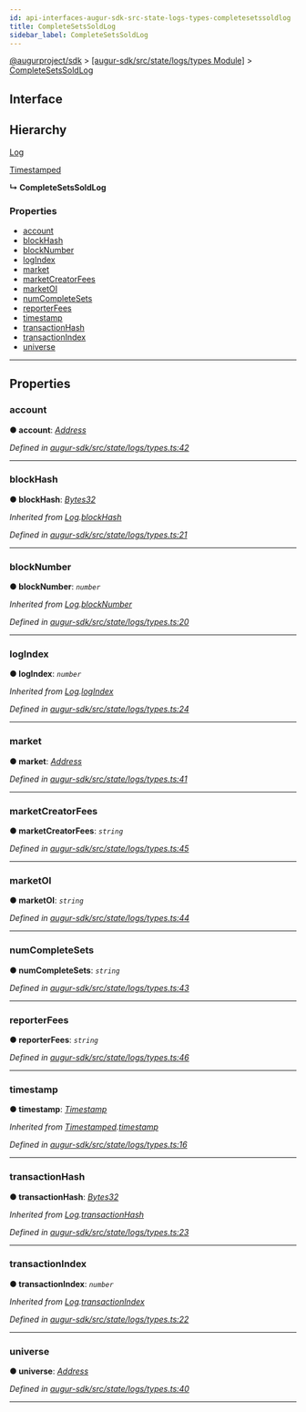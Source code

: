 ```yaml
---
id: api-interfaces-augur-sdk-src-state-logs-types-completesetssoldlog
title: CompleteSetsSoldLog
sidebar_label: CompleteSetsSoldLog
---
```


[@augurproject/sdk](api-readme.md) > [[augur-sdk/src/state/logs/types Module]](api-modules-augur-sdk-src-state-logs-types-module.md) > [CompleteSetsSoldLog](api-interfaces-augur-sdk-src-state-logs-types-completesetssoldlog.md)

## Interface

## Hierarchy

 [Log](api-interfaces-augur-sdk-src-state-logs-types-log.md)

 [Timestamped](api-interfaces-augur-sdk-src-state-logs-types-timestamped.md)

**↳ CompleteSetsSoldLog**

### Properties

* [account](api-interfaces-augur-sdk-src-state-logs-types-completesetssoldlog.md#account)
* [blockHash](api-interfaces-augur-sdk-src-state-logs-types-completesetssoldlog.md#blockhash)
* [blockNumber](api-interfaces-augur-sdk-src-state-logs-types-completesetssoldlog.md#blocknumber)
* [logIndex](api-interfaces-augur-sdk-src-state-logs-types-completesetssoldlog.md#logindex)
* [market](api-interfaces-augur-sdk-src-state-logs-types-completesetssoldlog.md#market)
* [marketCreatorFees](api-interfaces-augur-sdk-src-state-logs-types-completesetssoldlog.md#marketcreatorfees)
* [marketOI](api-interfaces-augur-sdk-src-state-logs-types-completesetssoldlog.md#marketoi)
* [numCompleteSets](api-interfaces-augur-sdk-src-state-logs-types-completesetssoldlog.md#numcompletesets)
* [reporterFees](api-interfaces-augur-sdk-src-state-logs-types-completesetssoldlog.md#reporterfees)
* [timestamp](api-interfaces-augur-sdk-src-state-logs-types-completesetssoldlog.md#timestamp)
* [transactionHash](api-interfaces-augur-sdk-src-state-logs-types-completesetssoldlog.md#transactionhash)
* [transactionIndex](api-interfaces-augur-sdk-src-state-logs-types-completesetssoldlog.md#transactionindex)
* [universe](api-interfaces-augur-sdk-src-state-logs-types-completesetssoldlog.md#universe)

---

## Properties

<a id="account"></a>

###  account

**● account**: *[Address](api-modules-augur-sdk-src-state-logs-types-module.md#address)*

*Defined in [augur-sdk/src/state/logs/types.ts:42](https://github.com/AugurProject/augur/blob/3727cd4ec9/packages/augur-sdk/src/state/logs/types.ts#L42)*

___
<a id="blockhash"></a>

###  blockHash

**● blockHash**: *[Bytes32](api-modules-augur-sdk-src-state-logs-types-module.md#bytes32)*

*Inherited from [Log](api-interfaces-augur-sdk-src-state-logs-types-log.md).[blockHash](api-interfaces-augur-sdk-src-state-logs-types-log.md#blockhash)*

*Defined in [augur-sdk/src/state/logs/types.ts:21](https://github.com/AugurProject/augur/blob/3727cd4ec9/packages/augur-sdk/src/state/logs/types.ts#L21)*

___
<a id="blocknumber"></a>

###  blockNumber

**● blockNumber**: *`number`*

*Inherited from [Log](api-interfaces-augur-sdk-src-state-logs-types-log.md).[blockNumber](api-interfaces-augur-sdk-src-state-logs-types-log.md#blocknumber)*

*Defined in [augur-sdk/src/state/logs/types.ts:20](https://github.com/AugurProject/augur/blob/3727cd4ec9/packages/augur-sdk/src/state/logs/types.ts#L20)*

___
<a id="logindex"></a>

###  logIndex

**● logIndex**: *`number`*

*Inherited from [Log](api-interfaces-augur-sdk-src-state-logs-types-log.md).[logIndex](api-interfaces-augur-sdk-src-state-logs-types-log.md#logindex)*

*Defined in [augur-sdk/src/state/logs/types.ts:24](https://github.com/AugurProject/augur/blob/3727cd4ec9/packages/augur-sdk/src/state/logs/types.ts#L24)*

___
<a id="market"></a>

###  market

**● market**: *[Address](api-modules-augur-sdk-src-state-logs-types-module.md#address)*

*Defined in [augur-sdk/src/state/logs/types.ts:41](https://github.com/AugurProject/augur/blob/3727cd4ec9/packages/augur-sdk/src/state/logs/types.ts#L41)*

___
<a id="marketcreatorfees"></a>

###  marketCreatorFees

**● marketCreatorFees**: *`string`*

*Defined in [augur-sdk/src/state/logs/types.ts:45](https://github.com/AugurProject/augur/blob/3727cd4ec9/packages/augur-sdk/src/state/logs/types.ts#L45)*

___
<a id="marketoi"></a>

###  marketOI

**● marketOI**: *`string`*

*Defined in [augur-sdk/src/state/logs/types.ts:44](https://github.com/AugurProject/augur/blob/3727cd4ec9/packages/augur-sdk/src/state/logs/types.ts#L44)*

___
<a id="numcompletesets"></a>

###  numCompleteSets

**● numCompleteSets**: *`string`*

*Defined in [augur-sdk/src/state/logs/types.ts:43](https://github.com/AugurProject/augur/blob/3727cd4ec9/packages/augur-sdk/src/state/logs/types.ts#L43)*

___
<a id="reporterfees"></a>

###  reporterFees

**● reporterFees**: *`string`*

*Defined in [augur-sdk/src/state/logs/types.ts:46](https://github.com/AugurProject/augur/blob/3727cd4ec9/packages/augur-sdk/src/state/logs/types.ts#L46)*

___
<a id="timestamp"></a>

###  timestamp

**● timestamp**: *[Timestamp](api-modules-augur-sdk-src-state-logs-types-module.md#timestamp)*

*Inherited from [Timestamped](api-interfaces-augur-sdk-src-state-logs-types-timestamped.md).[timestamp](api-interfaces-augur-sdk-src-state-logs-types-timestamped.md#timestamp)*

*Defined in [augur-sdk/src/state/logs/types.ts:16](https://github.com/AugurProject/augur/blob/3727cd4ec9/packages/augur-sdk/src/state/logs/types.ts#L16)*

___
<a id="transactionhash"></a>

###  transactionHash

**● transactionHash**: *[Bytes32](api-modules-augur-sdk-src-state-logs-types-module.md#bytes32)*

*Inherited from [Log](api-interfaces-augur-sdk-src-state-logs-types-log.md).[transactionHash](api-interfaces-augur-sdk-src-state-logs-types-log.md#transactionhash)*

*Defined in [augur-sdk/src/state/logs/types.ts:23](https://github.com/AugurProject/augur/blob/3727cd4ec9/packages/augur-sdk/src/state/logs/types.ts#L23)*

___
<a id="transactionindex"></a>

###  transactionIndex

**● transactionIndex**: *`number`*

*Inherited from [Log](api-interfaces-augur-sdk-src-state-logs-types-log.md).[transactionIndex](api-interfaces-augur-sdk-src-state-logs-types-log.md#transactionindex)*

*Defined in [augur-sdk/src/state/logs/types.ts:22](https://github.com/AugurProject/augur/blob/3727cd4ec9/packages/augur-sdk/src/state/logs/types.ts#L22)*

___
<a id="universe"></a>

###  universe

**● universe**: *[Address](api-modules-augur-sdk-src-state-logs-types-module.md#address)*

*Defined in [augur-sdk/src/state/logs/types.ts:40](https://github.com/AugurProject/augur/blob/3727cd4ec9/packages/augur-sdk/src/state/logs/types.ts#L40)*

___

